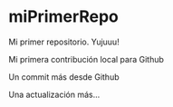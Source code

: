 # miPrimerRepo
Mi primer repositorio. Yujuuu!

Mi primera contribución local para Github

Un commit más desde Github

Una actualización más...
